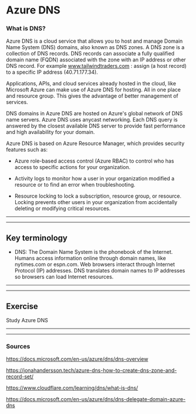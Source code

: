 # Azure DNS 

### What is DNS?


Azure DNS is a cloud service that allows you to host and manage Domain Name System (DNS) domains, also known as DNS zones. A DNS zone is a collection of DNS records. DNS records can associate a fully qualified domain name (FQDN) associated with the zone with an IP address or other DNS record. For example www.tailwindtraders.com : assign (a host record) to a specific IP address (40.71.177.34).

Applications, APIs, and cloud services already hosted in the cloud, like Microsoft Azure can make use of Azure DNS for hosting. All in one place and resource group. This gives the advantage of better management of services. 

DNS domains in Azure DNS are hosted on Azure's global network of DNS name servers. Azure DNS uses anycast networking. Each DNS query is answered by the closest available DNS server to provide fast performance and high availability for your domain.




Azure DNS is based on Azure Resource Manager, which provides security features such as:

 - Azure role-based access control (Azure RBAC) to control who has access to specific actions for your organization.

 - Activity logs to monitor how a user in your organization modified a resource or to find an error when troubleshooting.

 - Resource locking to lock a subscription, resource group, or resource. Locking prevents other users in your organization from accidentally deleting or modifying critical resources.

---
---

## Key terminology

 - DNS: The Domain Name System is the phonebook of the Internet. Humans access information online through domain names, like nytimes.com or espn.com. Web browsers interact through Internet Protocol (IP) addresses. DNS translates domain names to IP addresses so browsers can load Internet resources.


---
---

## Exercise

Study Azure DNS

---
---

### Sources

https://docs.microsoft.com/en-us/azure/dns/dns-overview

https://jonahandersson.tech/azure-dns-how-to-create-dns-zone-and-record-set/

https://www.cloudflare.com/learning/dns/what-is-dns/

https://docs.microsoft.com/en-us/azure/dns/dns-delegate-domain-azure-dns




